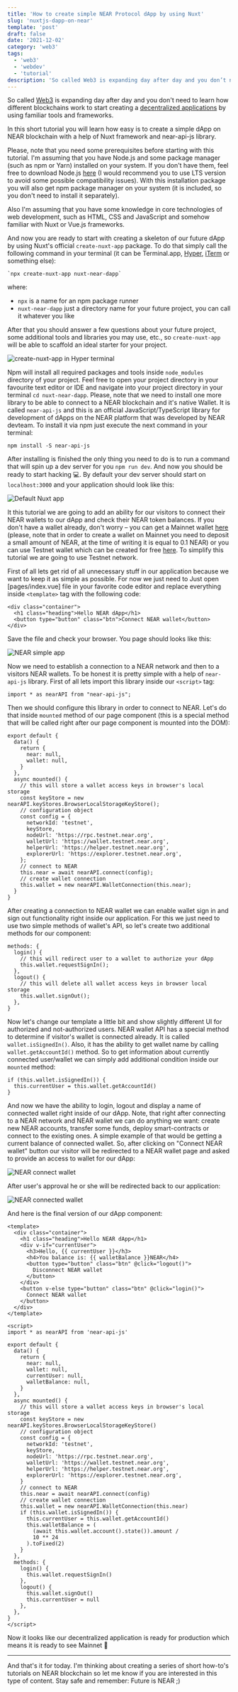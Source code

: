 ```yaml
---
title: 'How to create simple NEAR Protocol dApp by using Nuxt'
slug: 'nuxtjs-dapp-on-near'
template: 'post'
draft: false
date: '2021-12-02'
category: 'web3'
tags:
  - 'web3'
  - 'webdev'
  - 'tutorial'
description: 'So called Web3 is expanding day after day and you don’t need to learn how different blockchains work to start creating a decentralized applications by using familiar tools and frameworks.'
---
```


So called [Web3](https://en.wikipedia.org/wiki/Web3) is expanding day after day and you don't need to learn how different blockchains work to start creating a [decentralized applications](https://en.wikipedia.org/wiki/Decentralized_application) by using familiar tools and frameworks. 

In this short tutorial you will learn how easy is to create a simple dApp on NEAR blockchain with a help of Nuxt framework and near-api-js library.

Please, note that you need some prerequisites before starting with this tutorial. I'm assuming that you have Node.js and some package manager (such as npm or Yarn) installed on your system. If you don't have them, feel free to download Node.js [here](https://nodejs.org/) (I would recommend you to use LTS version to avoid some possible compatibility issues). With this installation package you will also get npm package manager on your system (it is included, so you don't need to install it separately).

Also I'm assuming that you have some knowledge in core technologies of web development, such as HTML, CSS and JavaScript and somehow familiar with Nuxt or Vue.js frameworks.

And now you are ready to start with creating a skeleton of our future dApp by using Nuxt's official `create-nuxt-app` package. To do that simply call the following command in your terminal (it can be Terminal.app, [Hyper](https://hyper.is/), [iTerm](https://iterm2.com/) or something else):

```
`npx create-nuxt-app nuxt-near-dapp`
```

where:
- `npx` is a name for an npm package runner
- `nuxt-near-dapp` just a directory name for your future project, you can call it whatever you like

After that you should answer a few questions about your future project, some additional tools and libraries you may use, etc., so `create-nuxt-app` will be able to scaffold an ideal starter for your project. 

![create-nuxt-app in Hyper terminal](/images/2021-12-02/create-nuxt-app.png)

Npm will install all required packages and tools inside `node_modules` directory of your project. Feel free to open your project directory in your favourite text editor or IDE and navigate into your project directory in your terminal `cd nuxt-near-dapp`. Please, note that we need to install one more library to be able to connect to a NEAR blockchain and it's native Wallet. It is called `near-api-js` and this is an official JavaScript/TypeScript library for development of dApps on the NEAR platform that was developed by NEAR devteam. To install it via npm just execute the next command in your terminal:

```
npm install -S near-api-js
```

After installing is finished the only thing you need to do is to run a command that will spin up a dev server for you `npm run dev`. And now you should be ready to start hacking 💻.
By default your dev server should start on `localhost:3000` and your application should look like this:

![Default Nuxt app](/images/2021-12-02/nuxt-default-app.png)

It this tutorial we are going to add an ability for our visitors to connect their NEAR wallets to our dApp and check their NEAR token balances. If you don't have a wallet already, don't worry – you can get a Mainnet wallet [here](https://wallet.near.org/) (please, note that in order to create a wallet on Mainnet you need to deposit a small amount of NEAR, at the time of writing it is equal to 0.1 NEAR) or you can use Testnet wallet which can be created for free [here](https://wallet.testnet.near.org/). To simplify this tutorial we are going to use Testnet network.

First of all lets get rid of all unnecessary stuff in our application because we want to keep it as simple as possible. For now we just need to Just open [pages/index.vue] file in your favorite code editor and replace everything inside `<template>` tag with the following code:

```
<div class="container">
  <h1 class="heading">Hello NEAR dApp</h1>
  <button type="button" class="btn">Connect NEAR wallet</button>
</div>
```

Save the file and check your browser. You page should looks like this:

![NEAR simple app](/images/2021-12-02/near-simple-app.png)

Now we need to establish a connection to a NEAR network and then to a visitors NEAR wallets. To be honest it is pretty simple with a help of `near-api-js` library. First of all lets import this library inside our `<script>` tag:

```
import * as nearAPI from "near-api-js";
```

Then we should configure this library in order to connect to NEAR. Let's do that inside `mounted` method of our page component (this is a special method that will be called right after our page component is mounted into the DOM):

```
export default {
  data() {
    return {
      near: null,
      wallet: null,
    }
  },
  async mounted() {
    // this will store a wallet access keys in browser's local  storage
    const keyStore = new nearAPI.keyStores.BrowserLocalStorageKeyStore();
    // configuration object
    const config = {
      networkId: 'testnet',
      keyStore,
      nodeUrl: 'https://rpc.testnet.near.org',
      walletUrl: 'https://wallet.testnet.near.org',
      helperUrl: 'https://helper.testnet.near.org',
      explorerUrl: 'https://explorer.testnet.near.org',
    };
    // connect to NEAR
    this.near = await nearAPI.connect(config);
    // create wallet connection
    this.wallet = new nearAPI.WalletConnection(this.near);
  }
}
```

After creating a connection to NEAR wallet we can enable wallet sign in and sign out functionality right inside our application. For this we just need to use two simple methods of wallet's API, so let's create two additional methods for our component:

```
methods: {
  login() {
    // this will redirect user to a wallet to authorize your dApp
    this.wallet.requestSignIn();
  },
  logout() {
    // this will delete all wallet access keys in browser local storage
    this.wallet.signOut();
  },
}
```

Now let's change our template a little bit and show slightly different UI for authorized and not-authorized users. NEAR wallet API has a special method to determine if visitor's wallet is connected already. It is called `wallet.isSignedIn()`. Also, it has the ability to get wallet name by calling `wallet.getAccountId()` method. So to get information about currently connected user/wallet we can simply add additional condition inside our `mounted` method:

```
if (this.wallet.isSignedIn()) {
  this.currentUser = this.wallet.getAccountId()
}
```

And now we have the ability to login, logout and display a name of connected wallet right inside of our dApp. Note, that right after connecting to a NEAR network and NEAR wallet we can do anything we want: create new NEAR accounts, transfer some funds, deploy smart-contracts or connect to the existing ones. A simple example of that would be getting a current balance of connected wallet. So, after clicking on "Connect NEAR wallet" button our visitor will be redirected to a NEAR wallet page and asked to provide an access to wallet for our dApp:

![NEAR connect wallet](/images/2021-12-02/near-connect-wallet.png)

After user's approval he or she will be redirected back to our application:

![NEAR connected wallet](/images/2021-12-02/near-connected-wallet.png)

And here is the final version of our dApp component:

```
<template>
  <div class="container">
    <h1 class="heading">Hello NEAR dApp</h1>
    <div v-if="currentUser">
      <h3>Hello, {{ currentUser }}</h3>
      <h4>You balance is: {{ walletBalance }}NEAR</h4>
      <button type="button" class="btn" @click="logout()">
        Disconnect NEAR wallet
      </button>
    </div>
    <button v-else type="button" class="btn" @click="login()">
      Connect NEAR wallet
    </button>
  </div>
</template>

<script>
import * as nearAPI from 'near-api-js'

export default {
  data() {
    return {
      near: null,
      wallet: null,
      currentUser: null,
      walletBalance: null,
    }
  },
  async mounted() {
    // this will store a wallet access keys in browser's local  storage
    const keyStore = new nearAPI.keyStores.BrowserLocalStorageKeyStore()
    // configuration object
    const config = {
      networkId: 'testnet',
      keyStore,
      nodeUrl: 'https://rpc.testnet.near.org',
      walletUrl: 'https://wallet.testnet.near.org',
      helperUrl: 'https://helper.testnet.near.org',
      explorerUrl: 'https://explorer.testnet.near.org',
    }
    // connect to NEAR
    this.near = await nearAPI.connect(config)
    // create wallet connection
    this.wallet = new nearAPI.WalletConnection(this.near)
    if (this.wallet.isSignedIn()) {
      this.currentUser = this.wallet.getAccountId()
      this.walletBalance = (
        (await this.wallet.account().state()).amount /
        10 ** 24
      ).toFixed(2)
    }
  },
  methods: {
    login() {
      this.wallet.requestSignIn()
    },
    logout() {
      this.wallet.signOut()
      this.currentUser = null
    },
  },
}
</script>
```

Now it looks like our decentralized application is ready for production which means it is ready to see Mainnet 🎉

---

And that's it for today. I'm thinking about creating a series of short how-to's tutorials on NEAR blockchain so let me know if you are interested in this type of content. Stay safe and remember: Future is NEAR ;)